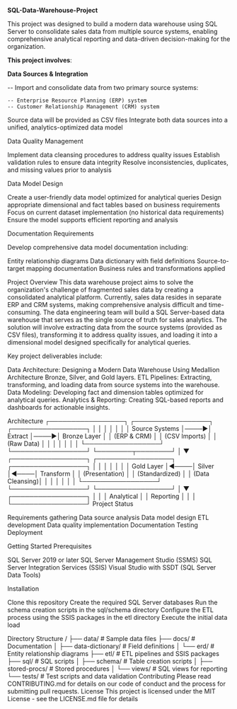 **SQL-Data-Warehouse-Project**

This project was designed to build a modern data warehouse using SQL Server to consolidate sales data from multiple source systems, enabling comprehensive analytical reporting and data-driven decision-making for the organization.

**This project involves**:

**Data Sources & Integration**

-- Import and consolidate data from two primary source systems:

    -- Enterprise Resource Planning (ERP) system
    -- Customer Relationship Management (CRM) system


Source data will be provided as CSV files
Integrate both data sources into a unified, analytics-optimized data model

Data Quality Management

Implement data cleansing procedures to address quality issues
Establish validation rules to ensure data integrity
Resolve inconsistencies, duplicates, and missing values prior to analysis

Data Model Design

Create a user-friendly data model optimized for analytical queries
Design appropriate dimensional and fact tables based on business requirements
Focus on current dataset implementation (no historical data requirements)
Ensure the model supports efficient reporting and analysis

Documentation Requirements

Develop comprehensive data model documentation including:

Entity relationship diagrams
Data dictionary with field definitions
Source-to-target mapping documentation
Business rules and transformations applied




Project Overview
This data warehouse project aims to solve the organization's challenge of fragmented sales data by creating a consolidated analytical platform. Currently, sales data resides in separate ERP and CRM systems, making comprehensive analysis difficult and time-consuming.
The data engineering team will build a SQL Server-based data warehouse that serves as the single source of truth for sales analytics. The solution will involve extracting data from the source systems (provided as CSV files), transforming it to address quality issues, and loading it into a dimensional model designed specifically for analytical queries.

Key project deliverables include:

Data Architecture: Designing a Modern Data Warehouse Using Medallion Architecture Bronze, Silver, and Gold layers.
ETL Pipelines: Extracting, transforming, and loading data from source systems into the warehouse.
Data Modeling: Developing fact and dimension tables optimized for analytical queries.
Analytics & Reporting: Creating SQL-based reports and dashboards for actionable insights.

Architecture
┌─────────────────┐     ┌─────────────────┐     ┌─────────────────┐
│                 │     │                 │     │                 │
│  Source Systems │────▶│     Extract     │────▶│  Bronze Layer   │
│  (ERP & CRM)    │     │  (CSV Imports)  │     │  (Raw Data)     │
│                 │     │                 │     │                 │
└─────────────────┘     └─────────────────┘     └────────┬────────┘
                                                         │
                                                         ▼
┌─────────────────┐     ┌─────────────────┐     ┌─────────────────┐
│                 │     │                 │     │                 │
│   Gold Layer    │◀────│     Silver      │◀────│   Transform     │
│ (Presentation)  │     │  (Standardized) │     │ (Data Cleansing)│
│                 │     │                 │     │                 │
└─────────────────┘     └─────────────────┘     └─────────────────┘
        │
        ▼
┌─────────────────┐
│                 │
│  Analytical     │
│  Reporting      │
│                 │
└─────────────────┘
Project Status

 Requirements gathering
 Data source analysis
 Data model design
 ETL development
 Data quality implementation
 Documentation
 Testing
 Deployment

Getting Started
Prerequisites

SQL Server 2019 or later
SQL Server Management Studio (SSMS)
SQL Server Integration Services (SSIS)
Visual Studio with SSDT (SQL Server Data Tools)

Installation

Clone this repository
Create the required SQL Server databases
Run the schema creation scripts in the sql/schema directory
Configure the ETL process using the SSIS packages in the etl directory
Execute the initial data load

Directory Structure
/
├── data/                  # Sample data files
├── docs/                  # Documentation
│   ├── data-dictionary/   # Field definitions
│   └── erd/              # Entity relationship diagrams
├── etl/                   # ETL pipelines and SSIS packages
├── sql/                   # SQL scripts
│   ├── schema/            # Table creation scripts
│   ├── stored-procs/      # Stored procedures
│   └── views/             # SQL views for reporting
└── tests/                 # Test scripts and data validation
Contributing
Please read CONTRIBUTING.md for details on our code of conduct and the process for submitting pull requests.
License
This project is licensed under the MIT License - see the LICENSE.md file for details



